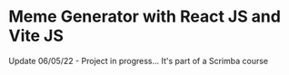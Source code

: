 # Meme Generator with React JS and Vite JS

Update 06/05/22 - Project in progress... It's part of a Scrimba course
